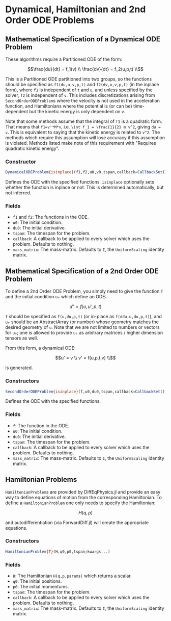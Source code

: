 # Dynamical, Hamiltonian and 2nd Order ODE Problems

## Mathematical Specification of a Dynamical ODE Problem

These algorithms require a Partitioned ODE of the form:

```math
\frac{du}{dt} = f_1(v) \\
\frac{dv}{dt} = f_2(u,p,t) \\
```
This is a Partitioned ODE partitioned into two groups, so the functions should be
specified as `f1(du,u,v,p,t)` and `f2(dv,u,v,p,t)` (in the inplace form), where `f1`
is independent of `t` and `u`, and unless specified by the solver,
`f2` is independent of `v`. This includes discretizations arising from
`SecondOrderODEProblem`s where the velocity is not used in the acceleration function,
and Hamiltonians where the potential is (or can be) time-dependent but the kinetic
energy is only dependent on `v`.

Note that some methods assume that the integral of `f1` is a quadratic form. That
means that `f1=v'*M*v`, i.e. ``\int f_1 = \frac{1}{2} m v^2``, giving `du = v`.
This is equivalent to saying that the kinetic energy is related to ``v^2``. The
methods which require this assumption will lose accuracy if this assumption is
violated. Methods listed make note of this requirement with "Requires
quadratic kinetic energy".

### Constructor

```julia
DynamicalODEProblem{isinplace}(f1,f2,u0,v0,tspan,callback=CallbackSet(),mass_matrix=I)
```

Defines the ODE with the specified functions. `isinplace` optionally sets whether
the function is inplace or not. This is determined automatically, but not inferred.

### Fields

* `f1` and `f2`: The functions in the ODE.
* `u0`: The initial condition.
* `du0`: The initial derivative.
* `tspan`: The timespan for the problem.
* `callback`: A callback to be applied to every solver which uses the problem.
  Defaults to nothing.
* `mass_matrix`: The mass-matrix. Defaults to `I`, the `UniformScaling` identity matrix.

## Mathematical Specification of a 2nd Order ODE Problem

To define a 2nd Order ODE Problem, you simply need to give the function ``f``
and the initial condition ``u₀`` which define an ODE:

```math
u'' = f(u,u',p,t)
```

`f` should be specified as `f(u,du,p,t)` (or in-place as `f(ddu,u,du,p,t)`), and `u₀`
should be an AbstractArray (or number) whose geometry matches the desired
geometry of `u`. Note that we are not limited to numbers or vectors for `u₀`;
one is allowed to provide `u₀` as arbitrary matrices / higher dimension tensors
as well.

From this form, a dynamical ODE:

```math
u' = v \\
v' = f(u,p,t,v) \\
```

is generated.

### Constructors

```julia
SecondOrderODEProblem{isinplace}(f,u0,du0,tspan,callback=CallbackSet(),mass_matrix=I)
```

Defines the ODE with the specified functions.

### Fields

* `f`: The function in the ODE.
* `u0`: The initial condition.
* `du0`: The initial derivative.
* `tspan`: The timespan for the problem.
* `callback`: A callback to be applied to every solver which uses the problem.
  Defaults to nothing.
* `mass_matrix`: The mass-matrix. Defaults to `I`, the `UniformScaling` identity matrix.

## Hamiltonian Problems

`HamiltonianProblem`s are provided by DiffEqPhysics.jl and provide an easy way
to define equations of motion from the corresponding Hamiltonian. To define a
`HamiltonianProblem` one only needs to specify the Hamiltonian:

```math
H(q,p)
```

and autodifferentiation (via ForwardDiff.jl) will create the appropriate
equations.

### Constructors

```julia
HamiltonianProblem{T}(H,q0,p0,tspan;kwargs...)
```

### Fields

* `H`: The Hamiltonian `H(q,p,params)` which returns a scalar.
* `q0`: The initial positions.
* `p0`: The initial momentums.
* `tspan`: The timespan for the problem.
* `callback`: A callback to be applied to every solver which uses the problem.
  Defaults to nothing.
* `mass_matrix`: The mass-matrix. Defaults to `I`, the `UniformScaling` identity matrix.
